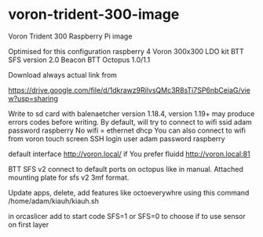 # voron-trident-300-image
Voron Trident 300 Raspberry Pi image

Optimised for this configuration
raspberry 4
Voron 300x300
LDO kit
BTT SFS version 2.0
Beacon
BTT Octopus 1.0/1.1


Download always actual link from

https://drive.google.com/file/d/1dkrawz9RilvsQMc3R8sTi7SP6nbCeiaG/view?usp=sharing

Write to sd card with balenaetcher version 1.18.4, version 1.19+ may produce errors codes before writing.
By default, will try to connect to wifi ssid adam password raspberry
No wifi = ethernet dhcp
You can also connect to wifi from voron touch screen
SSH login user adam password raspberry

default interface http://voron.local/ if You prefer fluidd http://voron.local:81 

BTT SFS v2 connect to default ports on octopus like in manual.
Attached mounting plate for sfs v2 3mf format.

Update apps, delete, add features like octoeverywhre using this command
/home/adam/kiauh/kiauh.sh

in orcaslicer add to start code SFS=1 or SFS=0 to choose if to use sensor on first layer

